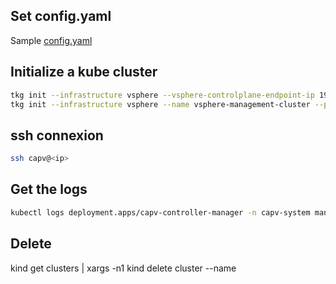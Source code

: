 ## Set config.yaml

Sample [config.yaml](config.yaml)

## Initialize a kube cluster
```bash
tkg init --infrastructure vsphere --vsphere-controlplane-endpoint-ip 192.168.0.155
tkg init --infrastructure vsphere --name vsphere-management-cluster --plan dev --vsphere-controlplane-endpoint-ip 192.168.0.155 --deploy-tkg-on-vSphere7
```

## ssh connexion
```bash
ssh capv@<ip>
```
## Get the logs
```bash
kubectl logs deployment.apps/capv-controller-manager -n capv-system manager --kubeconfig  /root/.kube-tkg/tmp/config_WtjLHBIU
```

## Delete
kind get clusters | xargs -n1 kind delete cluster --name
